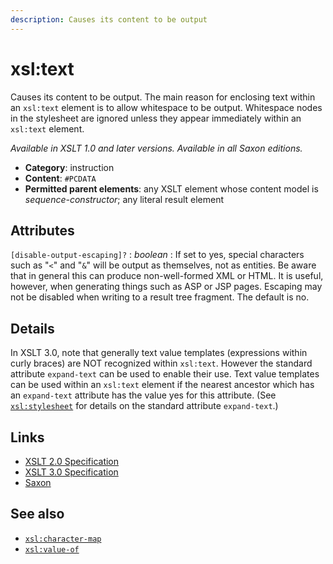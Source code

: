 ```yaml
---
description: Causes its content to be output
---
```


# xsl:text

Causes its content to be output. The main reason for enclosing text within an `xsl:text` element is to allow whitespace to be output. Whitespace nodes in the stylesheet are ignored unless they appear immediately within an `xsl:text` element.

_Available in XSLT 1.0 and later versions. Available in all Saxon editions._

- **Category**: instruction
- **Content**: `#PCDATA`
- **Permitted parent elements**: any XSLT element whose content model is _sequence-constructor_; any literal result element

## Attributes

`[disable-output-escaping]?`
: _boolean_
: If set to yes, special characters such as "`<`" and "`&`" will be output as themselves, not as entities. Be aware that in general this can produce non-well-formed XML or HTML. It is useful, however, when generating things such as ASP or JSP pages. Escaping may not be disabled when writing to a result tree fragment. The default is no.

## Details

In XSLT 3.0, note that generally text value templates (expressions within curly braces) are NOT recognized within `xsl:text`. However the standard attribute `expand-text` can be used to enable their use. Text value templates can be used within an `xsl:text` element if the nearest ancestor which has an `expand-text` attribute has the value yes for this attribute. (See [`xsl:stylesheet`](xsl-stylesheet.md) for details on the standard attribute `expand-text`.)

## Links

- [XSLT 2.0 Specification](http://www.w3.org/TR/xslt20/#element-text)
- [XSLT 3.0 Specification](http://www.w3.org/TR/xslt-30/#element-text)
- [Saxon](https://www.saxonica.com/html/documentation/xsl-elements/text.html)

## See also

- [`xsl:character-map`](xsl-character-map.md)
- [`xsl:value-of`](xsl-value-of.md)
